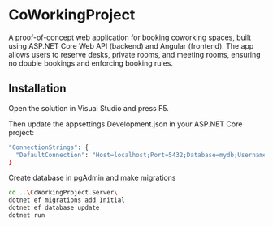 # CoWorkingProject

A proof-of-concept web application for booking coworking spaces, built using ASP.NET Core Web API (backend) and Angular (frontend). The app allows users to reserve desks, private rooms, and meeting rooms, ensuring no double bookings and enforcing booking rules.

## Installation

Open the solution in Visual Studio and press F5.

Then update the appsettings.Development.json in your ASP.NET Core project:
```bash
"ConnectionStrings": {
  "DefaultConnection": "Host=localhost;Port=5432;Database=mydb;Username=myuser;Password=mypassword"
}
```
Create database in pgAdmin and make migrations

```bash
cd ..\CoWorkingProject.Server\
dotnet ef migrations add Initial
dotnet ef database update
dotnet run
```

